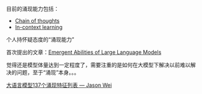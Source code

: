 目前的涌现能力包括：
- [Chain of thoughts](Chain%20of%20thoughts.md)
- [In-context learning](In-context%20learning.md)

个人持怀疑态度的“涌现能力”

首次提出的文章：[Emergent Abilities of Large Language Models](+Papers/Emergent%20Abilities%20of%20Large%20Language%20Models.md)

觉得还是模型体量达到一定程度了，需要注重的是如何在大模型下解决以前难以解决的问题，至于“涌现”本身。。。

[大语言模型137个涌现特征列表 — Jason Wei](https://www.jasonwei.net/blog/emergence)












